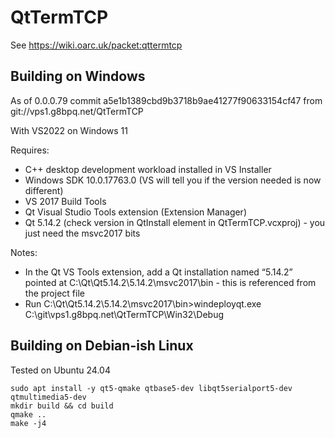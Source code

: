 # QtTermTCP

See https://wiki.oarc.uk/packet:qttermtcp

## Building on Windows

As of 0.0.0.79 commit a5e1b1389cbd9b3718b9ae41277f90633154cf47 from git://vps1.g8bpq.net/QtTermTCP

With VS2022 on Windows 11

Requires:

 - C++ desktop development workload installed in VS Installer
 - Windows SDK 10.0.17763.0 (VS will tell you if the version needed is now different)
 - VS 2017 Build Tools
 - Qt Visual Studio Tools extension (Extension Manager)
 - Qt 5.14.2 (check version in QtInstall element in QtTermTCP.vcxproj) - you just need the msvc2017 bits

Notes:

- In the Qt VS Tools extension, add a Qt installation named “5.14.2” pointed at C:\Qt\Qt5.14.2\5.14.2\msvc2017\bin - this is referenced from the project file
- Run C:\Qt\Qt5.14.2\5.14.2\msvc2017\bin>windeployqt.exe C:\git\vps1.g8bpq.net\QtTermTCP\Win32\Debug

## Building on Debian-ish Linux

Tested on Ubuntu 24.04

```
sudo apt install -y qt5-qmake qtbase5-dev libqt5serialport5-dev qtmultimedia5-dev
mkdir build && cd build
qmake ..
make -j4
```
